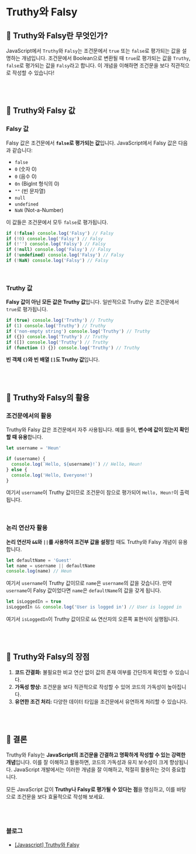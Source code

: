 # Truthy와 Falsy

## 📌 Truthy와 Falsy란 무엇인가?

JavaScript에서 `Truthy`와 `Falsy`는 조건문에서 `true` 또는 `false`로 평가되는 값을 설명하는 개념입니다. 조건문에서 Boolean으로 변환될 때 `true`로 평가되는 값을 `Truthy`, `false`로 평가되는 값을 `Falsy`라고 합니다. 이 개념을 이해하면 조건문을 보다 직관적으로 작성할 수 있습니다!

<br><br>

## 📌 Truthy와 Falsy 값

### Falsy 값

Falsy 값은 조건문에서 **`false`로 평가되는 값**입니다. JavaScript에서 Falsy 값은 다음과 같습니다:

- `false`
- `0` (숫자 0)
- `0` (음수 0)
- `0n` (BigInt 형식의 0)
- `""` (빈 문자열)
- `null`
- `undefined`
- `NaN` (Not-a-Number)

이 값들은 조건문에서 모두 `false`로 평가됩니다.

```jsx
if (!false) console.log('Falsy') // Falsy
if (!0) console.log('Falsy') // Falsy
if (!'') console.log('Falsy') // Falsy
if (!null) console.log('Falsy') // Falsy
if (!undefined) console.log('Falsy') // Falsy
if (!NaN) console.log('Falsy') // Falsy
```

<br>

### Truthy 값

**Falsy 값이 아닌 모든 값은 Truthy 값**입니다. 일반적으로 Truthy 값은 조건문에서 `true`로 평가됩니다.

```jsx
if (true) console.log('Truthy') // Truthy
if (1) console.log('Truthy') // Truthy
if ('non-empty string') console.log('Truthy') // Truthy
if ({}) console.log('Truthy') // Truthy
if ([]) console.log('Truthy') // Truthy
if (function () {}) console.log('Truthy') // Truthy
```

**빈 객체 `{}`와 빈 배열 `[]`도 Truthy 값**입니다.

<br><br>

## 📌 Truthy와 Falsy의 활용

### 조건문에서의 활용

Truthy와 Falsy 값은 조건문에서 자주 사용됩니다. 예를 들어, **변수에 값이 있는지 확인할 때 유용**합니다.

```jsx
let username = 'Heun'

if (username) {
  console.log(`Hello, ${username}!`) // Hello, Heun!
} else {
  console.log('Hello, Everyone!')
}
```

여기서 `username`이 Truthy 값이므로 조건문이 참으로 평가되어 `Hello, Heun!`이 출력됩니다.

<br>

### 논리 연산자 활용

**논리 연산자 `&&`와 `||`를 사용하여 조건부 값을 설정**할 때도 Truthy와 Falsy 개념이 유용합니다.

```jsx
let defaultName = 'Guest'
let name = username || defaultName
console.log(name) // Heun
```

여기서 `username`이 Truthy 값이므로 `name`은 `username`의 값을 갖습니다. 만약 `username`이 Falsy 값이었다면 `name`은 `defaultName`의 값을 갖게 됩니다.

```jsx
let isLoggedIn = true
isLoggedIn && console.log('User is logged in') // User is logged in
```

여기서 `isLoggedIn`이 Truthy 값이므로 `&&` 연산자의 오른쪽 표현식이 실행됩니다.

<br><br>

## 📌 Truthy와 Falsy의 장점

1. **코드 간결화:** 불필요한 비교 연산 없이 값의 존재 여부를 간단하게 확인할 수 있습니다.
2. **가독성 향상:** 조건문을 보다 직관적으로 작성할 수 있어 코드의 가독성이 높아집니다.
3. **유연한 조건 처리:** 다양한 데이터 타입을 조건문에서 유연하게 처리할 수 있습니다.

<br><br>

## 📌 결론

Truthy와 Falsy는 **JavaScript의 조건문을 간결하고 명확하게 작성할 수 있는 강력한 개념**입니다. 이를 잘 이해하고 활용하면, 코드의 가독성과 유지 보수성이 크게 향상됩니다. JavaScript 개발에서는 이러한 개념을 잘 이해하고, 적절히 활용하는 것이 중요합니다.

모든 JavaScript 값이 **Truthy나 Falsy로 평가될 수 있다는 점**을 명심하고, 이를 바탕으로 조건문을 보다 효율적으로 작성해 보세요.

<br><br>

### 블로그

- [[Javascript] Truthy와 Falsy](https://velog.io/@jiheunkim/Javascript-Truthy%EC%99%80-Falsy)
